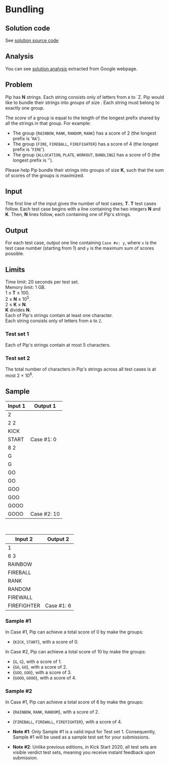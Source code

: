 # Bundling

## Solution code

See [solution source code](/Round%20A/Bundling/solution.js)

## Analysis

You can see [solution analysis](/Round%20A/Bundling/analysis.md) extracted from Google webpage.

## Problem

Pip has **N** strings. Each string consists only of letters from `A` to `Z. Pip would like to bundle their strings into _groups_ of size . Each string must belong to exactly one group.

The _score_ of a group is equal to the length of the longest prefix shared by all the strings in that group. For example:

- The group {`RAINBOW`, `RANK`, `RANDOM`, `RANK`} has a score of 2 (the longest prefix is '`RA`').
- The group {`FIRE`, `FIREBALL`, `FIREFIGHTER`} has a score of 4 (the longest prefix is '`FIRE`').
- The group {`ALLOCATION`, `PLATE`, `WORKOUT`, `BUNDLING`} has a score of 0 (the longest prefix is '').

Please help Pip bundle their strings into groups of size **K**, such that the sum of scores of the groups is maximized.

## Input

The first line of the input gives the number of test cases, **T**. **T** test cases follow. Each test case begins with a line containing the two integers **N** and **K**. Then, **N** lines follow, each containing one of Pip's strings.

## Output

For each test case, output one line containing `Case #x: y`, where `x` is the test case number (starting from 1) and `y` is the maximum sum of scores possible.

## Limits

Time limit: 20 seconds per test set.<br>
Memory limit: 1 GB.<br>
1 ≤ **T** ≤ 100.<br>
2 ≤ **N** ≤ 10<sup>5</sup>.<br>
2 ≤ **K** ≤ **N**.<br>
**K** divides **N**.<br>
Each of Pip's strings contain at least one character.<br>
Each string consists only of letters from `A` to `Z`.<br>

### Test set 1

Each of Pip's strings contain at most 5 characters.

### Test set 2

The total number of characters in Pip's strings across all test cases is at most 2 × 10<sup>6</sup>.

## Sample

| Input 1 | Output 1    |
| ------- | ----------- |
| 2       |             |
| 2 2     |             |
| KICK    |             |
| START   | Case #1: 0  |
| 8 2     |             |
| G       |             |
| G       |             |
| GO      |             |
| GO      |             |
| GOO     |             |
| GOO     |             |
| GOOO    |             |
| GOOO    | Case #2: 10 |

<br>

| Input 2     | Output 2   |
| ----------- | ---------- |
| 1           |            |
| 6 3         |            |
| RAINBOW     |            |
| FIREBALL    |            |
| RANK        |            |
| RANDOM      |            |
| FIREWALL    |            |
| FIREFIGHTER | Case #1: 6 |

### Sample #1

In Case #1, Pip can achieve a total score of 0 by make the groups:

- {`KICK`, `START`}, with a score of 0.

In Case #2, Pip can achieve a total score of 10 by make the groups:

- {`G`, `G`}, with a score of 1.
- {`GO`, `GO`}, with a score of 2.
- {`GOO`, `GOO`}, with a score of 3.
- {`GOOO`, `GOOO`}, with a score of 4.

### Sample #2

In Case #1, Pip can achieve a total score of 6 by make the groups:

- {`RAINBOW`, `RANK`, `RANDOM`}, with a score of 2.
- {`FIREBALL`, `FIREWALL`, `FIREFIGHTER`}, with a score of 4.

- **Note #1**: Only Sample #1 is a valid input for Test set 1. Consequently, Sample #1 will be used as a sample test set for your submissions.
- **Note #2**: Unlike previous editions, in Kick Start 2020, all test sets are visible verdict test sets, meaning you receive instant feedback upon submission.
